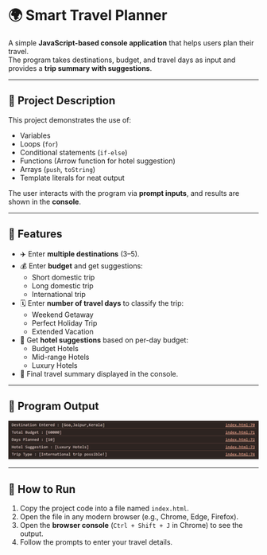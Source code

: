 # 🌍 Smart Travel Planner

A simple **JavaScript-based console application** that helps users plan their travel.  
The program takes destinations, budget, and travel days as input and provides a **trip summary with suggestions**.

---

## 📝 Project Description

This project demonstrates the use of:
- Variables
- Loops (`for`)
- Conditional statements (`if-else`)
- Functions (Arrow function for hotel suggestion)
- Arrays (`push`, `toString`)
- Template literals for neat output

The user interacts with the program via **prompt inputs**, and results are shown in the **console**.

---

## 🚀 Features

- ✈️ Enter **multiple destinations** (3–5).  
- 💰 Enter **budget** and get suggestions:
  - Short domestic trip
  - Long domestic trip
  - International trip
- 🗓️ Enter **number of travel days** to classify the trip:
  - Weekend Getaway
  - Perfect Holiday Trip
  - Extended Vacation
- 🏨 Get **hotel suggestions** based on per-day budget:
  - Budget Hotels
  - Mid-range Hotels
  - Luxury Hotels
- 📌 Final travel summary displayed in the console.

---

## 🧩 Program Output

![Program Output](screenshots/Prog_Output.png)

---

## 📂 How to Run

1. Copy the project code into a file named `index.html`.
2. Open the file in any modern browser (e.g., Chrome, Edge, Firefox).
3. Open the **browser console** (`Ctrl + Shift + J` in Chrome) to see the output.
4. Follow the prompts to enter your travel details.

